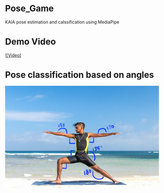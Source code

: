 # Pose_Game
KAIA pose estimation and calssification using MediaPipe

# Demo Video
[![Video]](https://youtu.be/4ISH5ebLJyY)

# Pose classification based on angles
![alt text](https://github.com/msnkimi2013/Pose_Game/blob/main/pose_classification_based_on_angles.png?raw=true)
